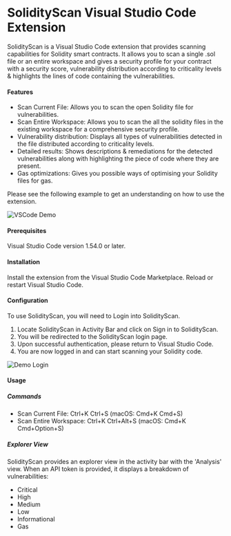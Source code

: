 # SolidityScan Visual Studio Code Extension

SolidityScan is a Visual Studio Code extension that provides scanning capabilities for Solidity smart contracts. It allows you to scan a single .sol file or an entire workspace and gives a security profile for your contract with a security score, vulnerability distribution according to criticality levels & highlights the lines of code containing the vulnerabilities.

#### Features

- Scan Current File: Allows you to scan the open Solidity file for vulnerabilities.
- Scan Entire Workspace: Allows you to scan the all the solidity files in the existing workspace for a comprehensive security profile.
- Vulnerability distribution: Displays all types of vulnerabilities detected in the file distributed according to criticality levels.
- Detailed results: Shows descriptions & remediations for the detected vulnerabilities along with highlighting the piece of code where they are present.
- Gas optimizations: Gives you possible ways of optimising your Solidity files for gas.

Please see the following example to get an understanding on how to use the extension.

![VSCode Demo](https://web-assets.solidityscan.com/web-assets/SolidityScan-vscode-demo.gif)

#### Prerequisites

Visual Studio Code version 1.54.0 or later.

#### Installation

Install the extension from the Visual Studio Code Marketplace.
Reload or restart Visual Studio Code.

#### Configuration

To use SolidityScan, you will need to Login into SolidityScan.

1. Locate SolidityScan in Activity Bar and click on Sign in to SolidityScan.
2. You will be redirected to the SolidityScan login page.
3. Upon successful authentication, please return to Visual Studio Code.
4. You are now logged in and can start scanning your Solidity code.

![Demo Login](https://web-assets.solidityscan.com/web-assets/SolidityScan_Signin.png)

#### Usage

##### Commands

- Scan Current File: Ctrl+K Ctrl+S (macOS: Cmd+K Cmd+S)
- Scan Entire Workspace: Ctrl+K Ctrl+Alt+S (macOS: Cmd+K Cmd+Option+S)

##### Explorer View

SolidityScan provides an explorer view in the activity bar with the 'Analysis' view. When an API token is provided, it displays a breakdown of vulnerabilities:

- Critical
- High
- Medium
- Low
- Informational
- Gas
